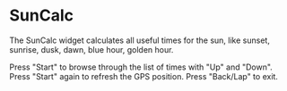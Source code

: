 # SunCalc
The SunCalc widget calculates all useful times for the sun, like sunset, sunrise, dusk, dawn, blue hour, golden hour.

Press "Start" to browse through the list of times with "Up" and "Down". Press "Start" again to refresh the GPS position. Press "Back/Lap" to exit.
